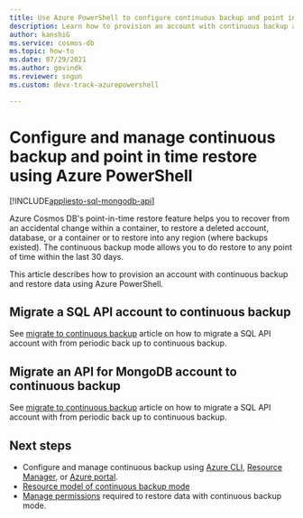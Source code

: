 ```yaml
---
title: Use Azure PowerShell to configure continuous backup and point in time restore in Azure Cosmos DB.
description: Learn how to provision an account with continuous backup and restore data using Azure PowerShell. 
author: kanshiG
ms.service: cosmos-db
ms.topic: how-to
ms.date: 07/29/2021
ms.author: govindk
ms.reviewer: sngun 
ms.custom: devx-track-azurepowershell

---
```


# Configure and manage continuous backup and point in time restore using Azure PowerShell
[!INCLUDE[appliesto-sql-mongodb-api](includes/appliesto-sql-mongodb-api.md)]

Azure Cosmos DB's point-in-time restore feature helps you to recover from an accidental change within a container, to restore a deleted account, database, or a container or to restore into any region (where backups existed). The continuous backup mode allows you to do restore to any point of time within the last 30 days.

This article describes how to provision an account with continuous backup and restore data using Azure PowerShell.


## <a id="migrate-sql-api"></a>Migrate a SQL API account to continuous backup

See [migrate to continuous backup](migrate-continuous-backup.md#powershell) article on how to migrate a SQL API account with from periodic back up to continuous backup.

## <a id="migrate-mongodb-api"></a>Migrate an API for MongoDB account to continuous backup

See [migrate to continuous backup](migrate-continuous-backup.md#powershell) article on how to migrate a SQL API account with from periodic back up to continuous backup.

## Next steps

* Configure and manage continuous backup using [Azure CLI](continuous-backup-restore-command-line.md), [Resource Manager](continuous-backup-restore-template.md), or [Azure portal](continuous-backup-restore-portal.md).
* [Resource model of continuous backup mode](continuous-backup-restore-resource-model.md)
* [Manage permissions](continuous-backup-restore-permissions.md) required to restore data with continuous backup mode.
